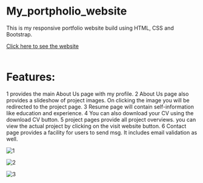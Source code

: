 # My_portpholio_website
This is my responsive portfolio website build using HTML, CSS and Bootstrap.

<a href="https://manishgihub.github.io/My_portpholio_website/">Click here to see the website</a><br><br>

# Features:

1 provides the main About Us page with my profile.
2 About Us page also provides a slideshow of project images. On clicking the image you will be redirected to the project page.
3 Resume page will contain self-information like education and experience.
4 You can also download your CV using the download CV button.
5 project pages provide all project overviews. you can view the actual project by clicking on the visit website button.
6 Contact page provides a facility for users to send msg. It includes email validation as well.

![1](https://github.com/ManishGihub/My_portpholio_website/assets/102681545/ca350442-3c34-4048-bd45-2429a51f311c)

![2](https://github.com/ManishGihub/My_portpholio_website/assets/102681545/d25f80a1-628c-4343-9839-47021dced8f7)

![3](https://github.com/ManishGihub/My_portpholio_website/assets/102681545/45825d44-fcbe-4ca3-b373-9be2ffb25291)
